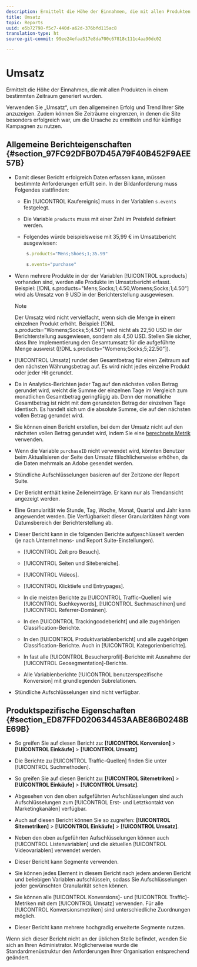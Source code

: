 ```yaml
---
description: Ermittelt die Höhe der Einnahmen, die mit allen Produkten in einem bestimmten Zeitraum generiert wurden.
title: Umsatz
topic: Reports
uuid: e5b72798-f5c7-440d-a62d-376bfd115ac8
translation-type: ht
source-git-commit: 99ee24efaa517e8da700c67818c111c4aa90dc02

---
```



# Umsatz

Ermittelt die Höhe der Einnahmen, die mit allen Produkten in einem bestimmten Zeitraum generiert wurden.

Verwenden Sie „Umsatz“, um den allgemeinen Erfolg und Trend Ihrer Site anzuzeigen. Zudem können Sie Zeiträume eingrenzen, in denen die Site besonders erfolgreich war, um die Ursache zu ermitteln und für künftige Kampagnen zu nutzen.

## Allgemeine Berichteigenschaften {#section_97FC92DFB07D45A79F40B452F9AEE57B}

* Damit dieser Bericht erfolgreich Daten erfassen kann, müssen bestimmte Anforderungen erfüllt sein. In der Bildanforderung muss Folgendes stattfinden:

   * Ein [!UICONTROL Kaufereignis] muss in der Variablen  `s.events` festgelegt.

   * Die Variable `products` muss mit einer Zahl im Preisfeld definiert werden.
   * Folgendes würde beispielsweise mit 35,99 € im Umsatzbericht ausgewiesen:

      ```js
       s.products="Mens;Shoes;1;35.99"
      ```

      ```js
       s.events="purchase"
      ```

* Wenn mehrere Produkte in der der Variablen [!UICONTROL s.products] vorhanden sind, werden alle Produkte im Umsatzbericht erfasst. Beispiel: [!DNL s.products="Mens;Socks;1;4.50,Womens;Socks;1;4.50"] wird als Umsatz von 9 USD in der Berichterstellung ausgewiesen.

   >[!NOTE]
   >
   >Der Umsatz wird nicht vervielfacht, wenn sich die Menge in einem einzelnen Produkt erhöht. Beispiel: [!DNL s.products="Womens;Socks;5;4.50"] wird nicht als 22,50 USD in der Berichterstellung ausgewiesen, sondern als 4,50 USD. Stellen Sie sicher, dass Ihre Implementierung den Gesamtumsatz für die aufgeführte Menge ausweist ([!DNL s.products="Womens;Socks;5;22.50"]).

* [!UICONTROL Umsatz] rundet den Gesamtbetrag für einen Zeitraum auf den nächsten Währungsbetrag auf. Es wird nicht jedes einzelne Produkt oder jeder Hit gerundet.
* Da in Analytics-Berichten jeder Tag auf den nächsten vollen Betrag gerundet wird, weicht die Summe der einzelnen Tage im Vergleich zum monatlichen Gesamtbetrag geringfügig ab. Denn der monatliche Gesamtbetrag ist nicht mit dem gerundeten Betrag der einzelnen Tage identisch. Es handelt sich um die absolute Summe, die auf den nächsten vollen Betrag gerundet wird.
* Sie können einen Bericht erstellen, bei dem der Umsatz nicht auf den nächsten vollen Betrag gerundet wird, indem Sie eine  [berechnete Metrik](https://marketing.adobe.com/resources/help/de_DE/analytics/calcmetrics/) verwenden.
* Wenn die Variable `purchaseID` nicht verwendet wird, könnten Benutzer beim Aktualisieren der Seite den Umsatz fälschlicherweise erhöhen, da die Daten mehrmals an Adobe gesendet werden.
* Stündliche Aufschlüsselungen basieren auf der Zeitzone der Report Suite.
* Der Bericht enthält keine Zeileneinträge. Er kann nur als Trendansicht angezeigt werden.
* Eine Granularität wie Stunde, Tag, Woche, Monat, Quartal und Jahr kann angewendet werden. Die Verfügbarkeit dieser Granularitäten hängt vom Datumsbereich der Berichterstellung ab.
* Dieser Bericht kann in die folgenden Berichte aufgeschlüsselt werden (je nach Unternehmens- und Report Suite-Einstellungen).

   * [!UICONTROL Zeit pro Besuch].
   * [!UICONTROL Seiten und Sitebereiche].
   * [!UICONTROL Videos].
   * [!UICONTROL Klicktiefe und Entrypages].
   * In die meisten Berichte zu [!UICONTROL Traffic-Quellen] wie [!UICONTROL Suchkeywords], [!UICONTROL Suchmaschinen] und [!UICONTROL Referrer-Domänen].

   * In den [!UICONTROL Trackingcodebericht] und alle zugehörigen Classification-Berichte.
   * In den [!UICONTROL Produktvariablenbericht] und alle zugehörigen Classification-Berichte. Auch in [!UICONTROL Kategorienberichte].

   * In fast alle [!UICONTROL Besucherprofil]-Berichte mit Ausnahme der [!UICONTROL Geosegmentation]-Berichte.

   * Alle Variablenberichte [!UICONTROL benutzerspezifische Konversion] mit grundlegenden Subrelationen.

* Stündliche Aufschlüsselungen sind nicht verfügbar.

## Produktspezifische Eigenschaften  {#section_ED87FFD020634453AABE86B0248BE69B}

* So greifen Sie auf diesen Bericht zu: **[!UICONTROL Konversion]** > **[!UICONTROL Einkäufe]** > **[!UICONTROL Umsatz]**.

* Die Berichte zu [!UICONTROL Traffic-Quellen] finden Sie unter [!UICONTROL Suchmethoden].

* So greifen Sie auf diesen Bericht zu: **[!UICONTROL Sitemetriken]** > **[!UICONTROL Einkäufe]** > **[!UICONTROL Umsatz]**.

* Abgesehen von den oben aufgeführten Aufschlüsselungen sind auch Aufschlüsselungen zum [!UICONTROL Erst- und Letztkontakt von Marketingkanälen] verfügbar.

* Auch auf diesen Bericht können Sie so zugreifen: **[!UICONTROL Sitemetriken]** > **[!UICONTROL Einkäufe]** > **[!UICONTROL Umsatz]**.

* Neben den oben aufgeführten Aufschlüsselungen können auch [!UICONTROL Listenvariablen] und die aktuellen [!UICONTROL Videovariablen] verwendet werden.

* Dieser Bericht kann Segmente verwenden.

* Sie können jedes Element in diesem Bericht nach jedem anderen Bericht und beliebigen Variablen aufschlüsseln, sodass Sie Aufschlüsselungen jeder gewünschten Granularität sehen können.
* Sie können alle [!UICONTROL Konversions]- und [!UICONTROL Traffic]-Metriken mit dem [!UICONTROL Umsatz] verwenden. Für alle [!UICONTROL Konversionsmetriken] sind unterschiedliche Zuordnungen möglich.

* Dieser Bericht kann mehrere hochgradig erweiterte Segmente nutzen.

Wenn sich dieser Bericht nicht an der üblichen Stelle befindet, wenden Sie sich an Ihren Administrator. Möglicherweise wurde die Standardmenüstruktur den Anforderungen Ihrer Organisation entsprechend geändert.
